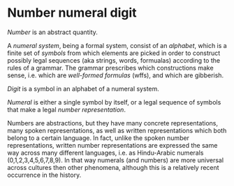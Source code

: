 # Number numeral digit

*Number* is an abstract quantity.

A *numeral system*, being a formal system, consist of an *alphabet*, which is a finite set of *symbols* from which elements are picked in order to construct possibly legal sequences (aka strings, words, formualas) according to the rules of a grammar. The grammar prescribes which constructions make sense, i.e. which are *well-formed formulas* (wffs), and which are gibberish.

*Digit* is a symbol in an alphabet of a numeral system.

*Numeral* is either a single symbol by itself, or a legal sequence of symbols that make a legal *number representation*.

Numbers are abstractions, but they have many concrete representations, many spoken representations, as well as written representations which both belong to a certain language. In fact, unlike the spoken number representations, written number representations are expressed the same way across many different languages, i.e. as Hindu-Arabic numerals (0,1,2,3,4,5,6,7,8,9). In that way numerals (and numbers) are more universal across cultures then other phenomena, although this is a relatively recent occurrence in the history.
